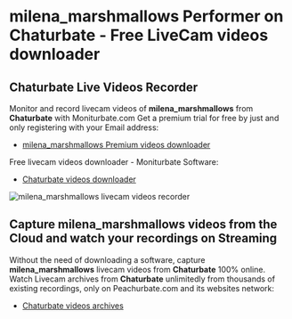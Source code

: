 # milena_marshmallows Performer on Chaturbate - Free LiveCam videos downloader

## Chaturbate Live Videos Recorder

Monitor and record livecam videos of **milena_marshmallows** from **Chaturbate** with Moniturbate.com
Get a premium trial for free by just and only registering with your Email address:
* [milena_marshmallows Premium videos downloader](https://moniturbate.com/request-demo-licence-key.html)

Free livecam videos downloader - Moniturbate Software:
* [Chaturbate videos downloader](https://moniturbate.com/moniturbate-download-software.html)

![milena_marshmallows livecam videos recorder](https://peachurnet.com/templates/moniturbate-software.png)


## Capture milena_marshmallows videos from the Cloud and watch your recordings on Streaming

Without the need of downloading a software, capture **milena_marshmallows** livecam videos from **Chaturbate** 100% online.
Watch Livecam archives from **Chaturbate** unlimitedly from thousands of existing recordings, only on Peachurbate.com and its websites network:
* [Chaturbate videos archives](https://peachurnet.com/)